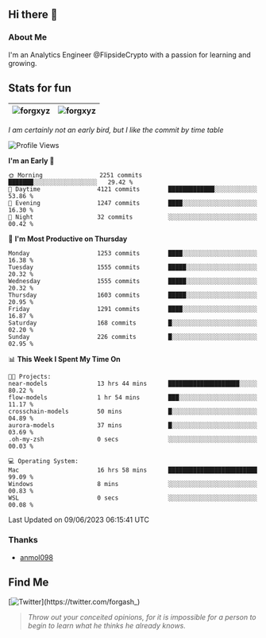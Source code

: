 ## Hi there 👋

### About Me

I'm an Analytics Engineer @FlipsideCrypto with a passion for learning and growing.
  
## Stats for fun

| <img align="center" src="https://github-readme-streak-stats.herokuapp.com/?user=forgxyz&theme=tokyonight" alt="forgxyz" /> | <img align="center" src="https://github-readme-stats.vercel.app/api?username=forgxyz&theme=tokyonight&show_icons=true" alt="forgxyz" /> |
| ------------- |------------- |

*I am certainly not an early bird, but I like the commit by time table*  

<!--START_SECTION:waka-->
![Profile Views](http://img.shields.io/badge/Profile%20Views-0-blue)

**I'm an Early 🐤** 

```text
🌞 Morning                2251 commits        ███████░░░░░░░░░░░░░░░░░░   29.42 % 
🌆 Daytime                4121 commits        █████████████░░░░░░░░░░░░   53.86 % 
🌃 Evening                1247 commits        ████░░░░░░░░░░░░░░░░░░░░░   16.30 % 
🌙 Night                  32 commits          ░░░░░░░░░░░░░░░░░░░░░░░░░   00.42 % 
```
📅 **I'm Most Productive on Thursday** 

```text
Monday                   1253 commits        ████░░░░░░░░░░░░░░░░░░░░░   16.38 % 
Tuesday                  1555 commits        █████░░░░░░░░░░░░░░░░░░░░   20.32 % 
Wednesday                1555 commits        █████░░░░░░░░░░░░░░░░░░░░   20.32 % 
Thursday                 1603 commits        █████░░░░░░░░░░░░░░░░░░░░   20.95 % 
Friday                   1291 commits        ████░░░░░░░░░░░░░░░░░░░░░   16.87 % 
Saturday                 168 commits         █░░░░░░░░░░░░░░░░░░░░░░░░   02.20 % 
Sunday                   226 commits         █░░░░░░░░░░░░░░░░░░░░░░░░   02.95 % 
```


📊 **This Week I Spent My Time On** 

```text
🐱‍💻 Projects: 
near-models              13 hrs 44 mins      ████████████████████░░░░░   80.22 % 
flow-models              1 hr 54 mins        ███░░░░░░░░░░░░░░░░░░░░░░   11.17 % 
crosschain-models        50 mins             █░░░░░░░░░░░░░░░░░░░░░░░░   04.89 % 
aurora-models            37 mins             █░░░░░░░░░░░░░░░░░░░░░░░░   03.69 % 
.oh-my-zsh               0 secs              ░░░░░░░░░░░░░░░░░░░░░░░░░   00.03 % 

💻 Operating System: 
Mac                      16 hrs 58 mins      █████████████████████████   99.09 % 
Windows                  8 mins              ░░░░░░░░░░░░░░░░░░░░░░░░░   00.83 % 
WSL                      0 secs              ░░░░░░░░░░░░░░░░░░░░░░░░░   00.08 % 
```


 Last Updated on 09/06/2023 06:15:41 UTC
<!--END_SECTION:waka-->

### Thanks
 - [anmol098](https://github.com/anmol098/waka-readme-stats/)
  
## Find Me
[![Twitter](https://img.shields.io/twitter/url/https/twitter.com/forgash_.svg?style=social&label=Follow%20%40forgash_)](https://twitter.com/forgash_)


> *Throw out your conceited opinions, for it is impossible for a person to begin to learn what he thinks he already knows.* 
